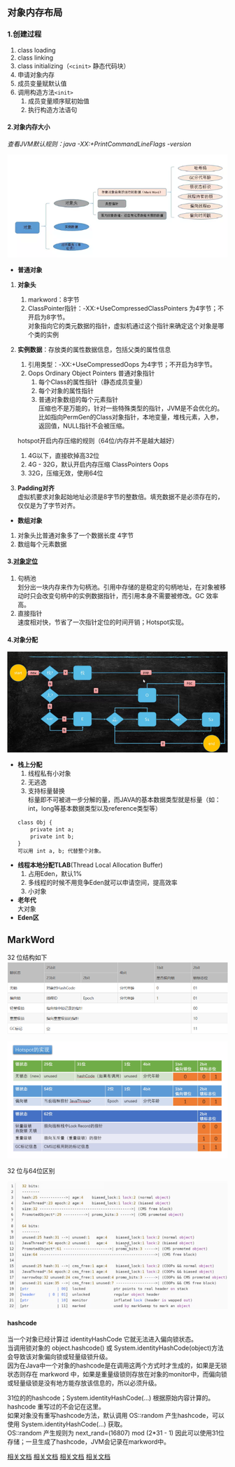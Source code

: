 ## 对象内存布局
### 1.创建过程
1. class loading
2. class linking
3. class initializing（`<cinit>` 静态代码块）
4. 申请对象内存
5. 成员变量赋默认值
6. 调用构造方法`<init>`
    1. 成员变量顺序赋初始值
    2. 执行构造方法语句
#### 2.对象内存大小
*查看JVM默认规则：java -XX:+PrintCommandLineFlags -version*

![](img/对象.png)
- **普通对象**
1. **对象头**
    1. markword：8字节
    2. ClassPointer指针：-XX:+UseCompressedClassPointers 为4字节；不开启为8字节。  
    对象指向它的类元数据的指针，虚拟机通过这个指针来确定这个对象是哪个类的实例
2. **实例数据**：存放类的属性数据信息，包括父类的属性信息
    
    1. 引用类型：-XX:+UseCompressedOops 为4字节；不开启为8字节。
    2. Oops Ordinary Object Pointers 普通对象指针
        1. 每个Class的属性指针（静态成员变量）
        1. 每个对象的属性指针
        3. 普通对象数组的每个元素指针  
        压缩也不是万能的，针对一些特殊类型的指针，JVM是不会优化的。  
        比如指向PermGen的Class对象指针，本地变量，堆栈元素，入参，返回值，NULL指针不会被压缩。
    
    hotspot开启内存压缩的规则（64位/内存并不是越大越好）
    1. 4G以下，直接砍掉高32位
    2. 4G - 32G，默认开启内存压缩 ClassPointers Oops
    3. 32G，压缩无效，使用64位
3. **Padding对齐**  
    虚拟机要求对象起始地址必须是8字节的整数倍。填充数据不是必须存在的，仅仅是为了字节对齐。
- **数组对象**
1. 对象头比普通对象多了一个数据长度 4字节
2. 数组每个元素数据
#### 3.[对象定位](https://blog.csdn.net/clover_lily/article/details/80095580)
1. 句柄池  
划分出一块内存来作为句柄池。引用中存储的是稳定的句柄地址，在对象被移动时只会改变句柄中的实例数据指针，而引用本身不需要被修改。GC 效率高。
2. 直接指针  
速度相对快，节省了一次指针定位的时间开销；Hotspot实现。
#### 4.对象分配
![](img/对象分配过程.png)
- **栈上分配**
    1. 线程私有小对象
    2. 无逃逸
    3. 支持标量替换  
    标量即不可被进一步分解的量，而JAVA的基本数据类型就是标量（如：int，long等基本数据类型以及reference类型等）
    ```
    class Obj {
        private int a;
        private int b;
    }
    可以用 int a, b; 代替整个对象。
    ```
- **线程本地分配TLAB**(Thread Local Allocation Buffer)
    1. 占用Eden，默认1%
    2. 多线程的时候不用竞争Eden就可以申请空间，提高效率
    3. 小对象
- **老年代**  
大对象
- **Eden区**

## MarkWord
32 位结构如下  
![](img/markword存储.png)

![](img/markword.png)

32 位与64位区别

![](img/markword实现.png)

#### hashcode
当一个对象已经计算过 identityHashCode 它就无法进入偏向锁状态。  
当调用锁对象的 object.hashcode() 或 System.identityHashCode(object)方法会导致该对象偏向锁或轻量级锁升级。  
因为在Java中一个对象的hashcode是在调用这两个方式时才生成的，如果是无锁状态则存在 markword 中，如果是重量级锁则存放在对象的monitor中，而偏向锁或轻量级锁是没有地方能存放该信息的，所以必须升级。

31位的的hashcode；System.identityHashCode(...) 根据原始内容计算的。hashcode 重写过的不会记在这里。  
如果对象没有重写hashcode方法，默认调用 OS::random 产生hashcode，可以使用 System.identityHashCode(...) 获取。  
OS::random 产生规则为 next_rand=(16807) mod (2*31 - 1) 因此可以使用31位存储；一旦生成了hashcode，JVM会记录在markword中。

[相关文档](https://cloud.tencent.com/developer/article/1480590)
[相关文档](https://cloud.tencent.com/developer/article/1484167)
[相关文档](https://cloud.tencent.com/developer/article/1485795)
[相关文档](https://cloud.tencent.com/developer/article/1482500)